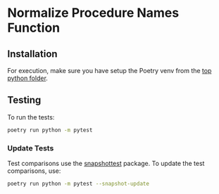 # Normalize Procedure Names Function

## Installation

For execution, make sure you have setup the Poetry venv from the [top python folder](../../python/).

## Testing

To run the tests:

```bash
poetry run python -m pytest
```

### Update Tests

Test comparisons use the [snapshottest](https://pypi.org/project/snapshottest/) package. To update the test comparisons, use:

```bash
poetry run python -m pytest --snapshot-update
```

